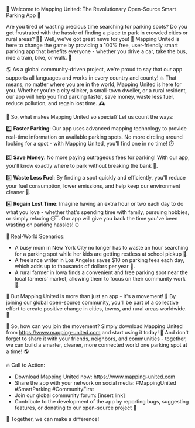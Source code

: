 🌟 Welcome to Mapping United: The Revolutionary Open-Source Smart Parking App 🌟

Are you tired of wasting precious time searching for parking spots? Do you get frustrated with the hassle of finding a place to park in crowded cities or rural areas? 🚗💪 Well, we've got great news for you! 🎉 Mapping United is here to change the game by providing a 100% free, user-friendly smart parking app that benefits everyone - whether you drive a car, take the bus, ride a train, bike, or walk. 🌈

🌎 As a global community-driven project, we're proud to say that our app supports all languages and works in every country and county! 💥 That means, no matter where you are in the world, Mapping United is here for you. Whether you're a city slicker, a small-town dweller, or a rural resident, our app will help you find parking faster, save money, waste less fuel, reduce pollution, and regain lost time. 🕰️

🎉 So, what makes Mapping United so special? Let us count the ways:

1️⃣ **Faster Parking**: Our app uses advanced mapping technology to provide real-time information on available parking spots. No more circling around looking for a spot - with Mapping United, you'll find one in no time! ⏱️

2️⃣ **Save Money**: No more paying outrageous fees for parking! With our app, you'll know exactly where to park without breaking the bank 💸.

3️⃣ **Waste Less Fuel**: By finding a spot quickly and efficiently, you'll reduce your fuel consumption, lower emissions, and help keep our environment cleaner 🌿.

4️⃣ **Regain Lost Time**: Imagine having an extra hour or two each day to do what you love - whether that's spending time with family, pursuing hobbies, or simply relaxing 😴. Our app will give you back the time you've been wasting on parking hassles! ⏰

🌊 Real-World Scenarios:

* A busy mom in New York City no longer has to waste an hour searching for a parking spot while her kids are getting restless at school pickup 🚌.
* A freelance writer in Los Angeles saves $10 on parking fees each day, which adds up to thousands of dollars per year 💸.
* A rural farmer in Iowa finds a convenient and free parking spot near the local farmers' market, allowing them to focus on their community work 🌾.

🌈 But Mapping United is more than just an app - it's a movement! 🎉 By joining our global open-source community, you'll be part of a collective effort to create positive change in cities, towns, and rural areas worldwide. 💪

💬 So, how can you join the movement? Simply download Mapping United from https://www.mapping-united.com and start using it today! 📲 And don't forget to share it with your friends, neighbors, and communities - together, we can build a smarter, cleaner, more connected world one parking spot at a time! 🌎

🔥 Call to Action:

* Download Mapping United now: https://www.mapping-united.com
* Share the app with your network on social media: #MappingUnited #SmartParking #CommunityFirst
* Join our global community forum: [insert link]
* Contribute to the development of the app by reporting bugs, suggesting features, or donating to our open-source project 🚀

🌟 Together, we can make a difference!